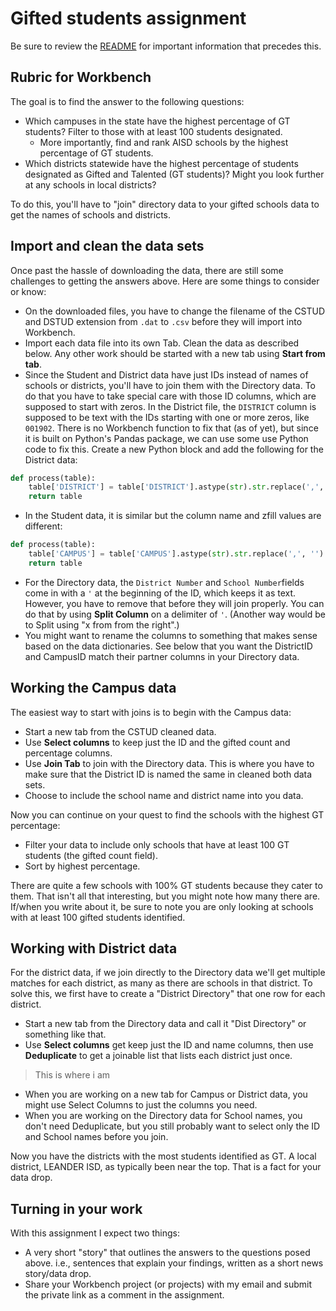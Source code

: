 # Gifted students assignment

Be sure to review the [README](README.md) for important information that precedes this.

## Rubric for Workbench

The goal is to find the answer to the following questions:

- Which campuses in the state have the highest percentage of GT students? Filter to those with at least 100 students designated.
  - More importantly, find and rank AISD schools by the highest percentage of GT students.
- Which districts statewide have the highest percentage of students designated as Gifted and Talented (GT students)? Might you look further at any schools in local districts?

To do this, you'll have to "join" directory data to your gifted schools data to get the names of schools and districts.

## Import and clean the data sets

Once past the hassle of downloading the data, there are still some challenges to getting the answers above. Here are some things to consider or know:

- On the downloaded files, you have to change the filename of the CSTUD and DSTUD extension from `.dat` to `.csv` before they will import into Workbench.
- Import each data file into its own Tab. Clean the data as described below. Any other work should be started with a new tab using **Start from tab**.
- Since the Student and District data have just IDs instead of names of schools or districts, you'll have to join them with the Directory data. To do that you have to take special care with those ID columns, which are supposed to start with zeros. In the District file, the `DISTRICT` column is supposed to be text with the IDs starting with one or more zeros, like `001902`. There is no Workbench function to fix that (as of yet), but since it is built on Python's Pandas package, we can use some use Python code to fix this. Create a new Python block and add the following for the District data:

```python
def process(table):
    table['DISTRICT'] = table['DISTRICT'].astype(str).str.replace(',', '').str.zfill(6)
    return table
```

- In the Student data, it is similar but the column name and zfill values are different:


```python
def process(table):
    table['CAMPUS'] = table['CAMPUS'].astype(str).str.replace(',', '').str.zfill(9)
    return table
```

- For the Directory data, the `District Number` and `School Number`fields come in with a `'` at the beginning of the ID, which keeps it as text. However, you have to remove that before they will join properly. You can do that by using **Split Column** on a delimiter of `'`. (Another way would be to Split using "x from from the right".)
- You might want to rename the columns to something that makes sense based on the data dictionaries. See below that you want the DistrictID and CampusID match their partner columns in your Directory data.

## Working the Campus data

The easiest way to start with joins is to begin with the Campus data:

- Start a new tab from the CSTUD cleaned data.
- Use **Select columns** to keep just the ID and the gifted count and percentage columns.
- Use **Join Tab** to join with the Directory data. This is where you have to make sure that the District ID is named the same in cleaned both data sets.
- Choose to include the school name and district name into you data.

Now you can continue on your quest to find the schools with the highest GT percentage:

- Filter your data to include only schools that have at least 100 GT students (the gifted count field).
- Sort by highest percentage.

There are quite a few schools with 100% GT students because they cater to them. That isn't all that interesting, but you might note how many there are. If/when you write about it, be sure to note you are only looking at schools with at least 100 gifted students identified.

## Working with District data

For the district data, if we join directly to the Directory data we'll get multiple matches for each district, as many as there are schools in that district. To solve this, we first have to create a "District Directory" that one row for each district.

- Start a new tab from the Directory data and call it "Dist Directory" or something like that.
- Use **Select columns** get keep just the ID and name columns, then use **Deduplicate** to get a joinable list that lists each district just once.

> This is where i am

- When you are working on a new tab for Campus or District data, you might use Select Columns to just the columns you need.
- When you are working on the Directory data for School names, you don't need Deduplicate, but you still probably want to select only the ID and School names before you join.


Now you have the districts with the most students identified as GT. A local district, LEANDER ISD, as typically been near the top. That is a fact for your data drop.

## Turning in your work

With this assignment I expect two things:

- A very short "story" that outlines the answers to the questions posed above. i.e., sentences that explain your findings, written as a short news story/data drop.
- Share your Workbench project (or projects) with my email and submit the private link as a comment in the assignment.
